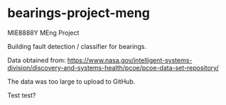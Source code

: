 # bearings-project-meng
MIE8888Y MEng Project

Building fault detection / classifier for bearings.

Data obtained from: https://www.nasa.gov/intelligent-systems-division/discovery-and-systems-health/pcoe/pcoe-data-set-repository/

The data was too large to upload to GitHub.

Test test?